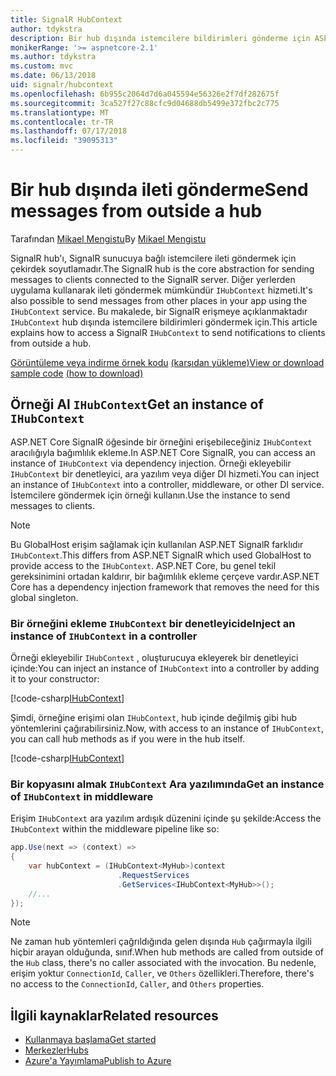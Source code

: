 ```yaml
---
title: SignalR HubContext
author: tdykstra
description: Bir hub dışında istemcilere bildirimleri gönderme için ASP.NET Core SignalR HubContext hizmetini kullanmayı öğrenin.
monikerRange: '>= aspnetcore-2.1'
ms.author: tdykstra
ms.custom: mvc
ms.date: 06/13/2018
uid: signalr/hubcontext
ms.openlocfilehash: 6b955c2064d7d6a045594e56326e2f7df282675f
ms.sourcegitcommit: 3ca527f27c88cfc9d04688db5499e372fbc2c775
ms.translationtype: MT
ms.contentlocale: tr-TR
ms.lasthandoff: 07/17/2018
ms.locfileid: "39095313"
---
```

# <a name="send-messages-from-outside-a-hub"></a><span data-ttu-id="de733-103">Bir hub dışında ileti gönderme</span><span class="sxs-lookup"><span data-stu-id="de733-103">Send messages from outside a hub</span></span>

<span data-ttu-id="de733-104">Tarafından [Mikael Mengistu](https://twitter.com/MikaelM_12)</span><span class="sxs-lookup"><span data-stu-id="de733-104">By [Mikael Mengistu](https://twitter.com/MikaelM_12)</span></span>

<span data-ttu-id="de733-105">SignalR hub'ı, SignalR sunucuya bağlı istemcilere ileti göndermek için çekirdek soyutlamadır.</span><span class="sxs-lookup"><span data-stu-id="de733-105">The SignalR hub is the core abstraction for sending messages to clients connected to the SignalR server.</span></span> <span data-ttu-id="de733-106">Diğer yerlerden uygulama kullanarak ileti göndermek mümkündür `IHubContext` hizmeti.</span><span class="sxs-lookup"><span data-stu-id="de733-106">It's also possible to send messages from other places in your app using the `IHubContext` service.</span></span> <span data-ttu-id="de733-107">Bu makalede, bir SignalR erişmeye açıklanmaktadır `IHubContext` hub dışında istemcilere bildirimleri göndermek için.</span><span class="sxs-lookup"><span data-stu-id="de733-107">This article explains how to access a SignalR `IHubContext` to send notifications to clients from outside a hub.</span></span>

<span data-ttu-id="de733-108">[Görüntüleme veya indirme örnek kodu](https://github.com/aspnet/Docs/tree/master/aspnetcore/signalr/hubcontext/sample/) [(karşıdan yükleme)](xref:tutorials/index#how-to-download-a-sample)</span><span class="sxs-lookup"><span data-stu-id="de733-108">[View or download sample code](https://github.com/aspnet/Docs/tree/master/aspnetcore/signalr/hubcontext/sample/) [(how to download)](xref:tutorials/index#how-to-download-a-sample)</span></span>

## <a name="get-an-instance-of-ihubcontext"></a><span data-ttu-id="de733-109">Örneği Al `IHubContext`</span><span class="sxs-lookup"><span data-stu-id="de733-109">Get an instance of `IHubContext`</span></span>

<span data-ttu-id="de733-110">ASP.NET Core SignalR öğesinde bir örneğini erişebileceğiniz `IHubContext` aracılığıyla bağımlılık ekleme.</span><span class="sxs-lookup"><span data-stu-id="de733-110">In ASP.NET Core SignalR, you can access an instance of `IHubContext` via dependency injection.</span></span> <span data-ttu-id="de733-111">Örneği ekleyebilir `IHubContext` bir denetleyici, ara yazılım veya diğer DI hizmeti.</span><span class="sxs-lookup"><span data-stu-id="de733-111">You can inject an instance of `IHubContext` into a controller, middleware, or other DI service.</span></span> <span data-ttu-id="de733-112">İstemcilere göndermek için örneği kullanın.</span><span class="sxs-lookup"><span data-stu-id="de733-112">Use the instance to send messages to clients.</span></span>

> [!NOTE]
> <span data-ttu-id="de733-113">Bu GlobalHost erişim sağlamak için kullanılan ASP.NET SignalR farklıdır `IHubContext`.</span><span class="sxs-lookup"><span data-stu-id="de733-113">This differs from ASP.NET SignalR which used GlobalHost to provide access to the `IHubContext`.</span></span> <span data-ttu-id="de733-114">ASP.NET Core, bu genel tekil gereksinimini ortadan kaldırır, bir bağımlılık ekleme çerçeve vardır.</span><span class="sxs-lookup"><span data-stu-id="de733-114">ASP.NET Core has a dependency injection framework that removes the need for this global singleton.</span></span>

### <a name="inject-an-instance-of-ihubcontext-in-a-controller"></a><span data-ttu-id="de733-115">Bir örneğini ekleme `IHubContext` bir denetleyicide</span><span class="sxs-lookup"><span data-stu-id="de733-115">Inject an instance of `IHubContext` in a controller</span></span>

<span data-ttu-id="de733-116">Örneği ekleyebilir `IHubContext` , oluşturucuya ekleyerek bir denetleyici içinde:</span><span class="sxs-lookup"><span data-stu-id="de733-116">You can inject an instance of `IHubContext` into a controller by adding it to your constructor:</span></span>

[!code-csharp[IHubContext](hubcontext/sample/Controllers/HomeController.cs?range=12-19,57)]

<span data-ttu-id="de733-117">Şimdi, örneğine erişimi olan `IHubContext`, hub içinde değilmiş gibi hub yöntemlerini çağırabilirsiniz.</span><span class="sxs-lookup"><span data-stu-id="de733-117">Now, with access to an instance of `IHubContext`, you can call hub methods as if you were in the hub itself.</span></span>

[!code-csharp[IHubContext](hubcontext/sample/Controllers/HomeController.cs?range=21-25)]

### <a name="get-an-instance-of-ihubcontext-in-middleware"></a><span data-ttu-id="de733-118">Bir kopyasını almak `IHubContext` Ara yazılımında</span><span class="sxs-lookup"><span data-stu-id="de733-118">Get an instance of `IHubContext` in middleware</span></span>

<span data-ttu-id="de733-119">Erişim `IHubContext` ara yazılım ardışık düzenini içinde şu şekilde:</span><span class="sxs-lookup"><span data-stu-id="de733-119">Access the `IHubContext` within the middleware pipeline like so:</span></span>

```csharp
app.Use(next => (context) =>
{
    var hubContext = (IHubContext<MyHub>)context
                        .RequestServices
                        .GetServices<IHubContext<MyHub>>();
    //...
});
```

> [!NOTE]
> <span data-ttu-id="de733-120">Ne zaman hub yöntemleri çağrıldığında gelen dışında `Hub` çağırmayla ilgili hiçbir arayan olduğunda, sınıf.</span><span class="sxs-lookup"><span data-stu-id="de733-120">When hub methods are called from outside of the `Hub` class, there's no caller associated with the invocation.</span></span> <span data-ttu-id="de733-121">Bu nedenle, erişim yoktur `ConnectionId`, `Caller`, ve `Others` özellikleri.</span><span class="sxs-lookup"><span data-stu-id="de733-121">Therefore, there's no access to the `ConnectionId`, `Caller`, and `Others` properties.</span></span>

## <a name="related-resources"></a><span data-ttu-id="de733-122">İlgili kaynaklar</span><span class="sxs-lookup"><span data-stu-id="de733-122">Related resources</span></span>

* [<span data-ttu-id="de733-123">Kullanmaya başlama</span><span class="sxs-lookup"><span data-stu-id="de733-123">Get started</span></span>](xref:tutorials/signalr)
* [<span data-ttu-id="de733-124">Merkezler</span><span class="sxs-lookup"><span data-stu-id="de733-124">Hubs</span></span>](xref:signalr/hubs)
* [<span data-ttu-id="de733-125">Azure'a Yayımlama</span><span class="sxs-lookup"><span data-stu-id="de733-125">Publish to Azure</span></span>](xref:signalr/publish-to-azure-web-app)
